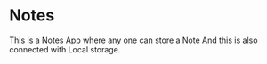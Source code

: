 # Notes
This is a Notes App where any one can store a Note And this is also connected with Local storage.
